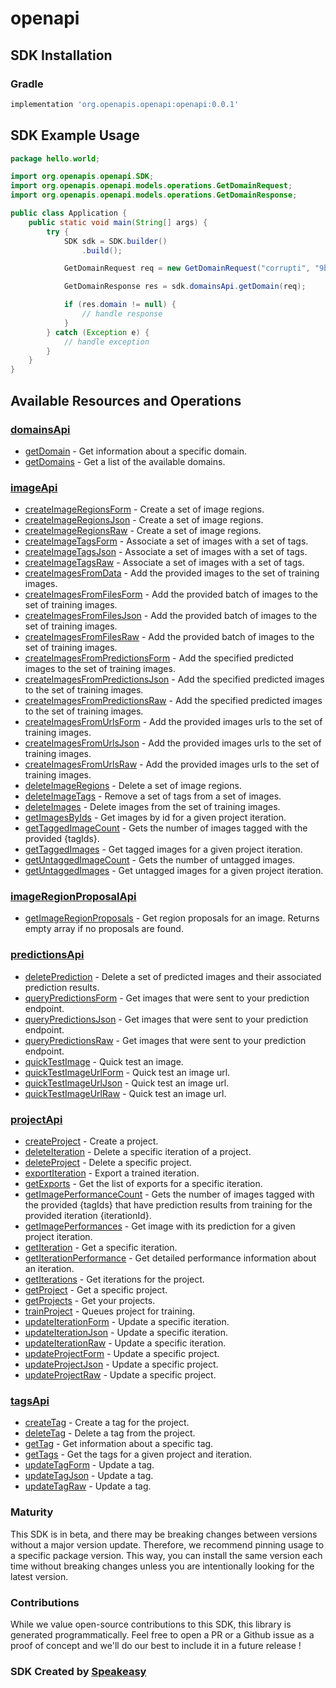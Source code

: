 # openapi

<!-- Start SDK Installation -->
## SDK Installation

### Gradle

```groovy
implementation 'org.openapis.openapi:openapi:0.0.1'
```
<!-- End SDK Installation -->

## SDK Example Usage
<!-- Start SDK Example Usage -->
```java
package hello.world;

import org.openapis.openapi.SDK;
import org.openapis.openapi.models.operations.GetDomainRequest;
import org.openapis.openapi.models.operations.GetDomainResponse;

public class Application {
    public static void main(String[] args) {
        try {
            SDK sdk = SDK.builder()
                .build();

            GetDomainRequest req = new GetDomainRequest("corrupti", "9bd9d8d6-9a67-44e0-b467-cc8796ed151a");            

            GetDomainResponse res = sdk.domainsApi.getDomain(req);

            if (res.domain != null) {
                // handle response
            }
        } catch (Exception e) {
            // handle exception
        }
    }
}
```
<!-- End SDK Example Usage -->

<!-- Start SDK Available Operations -->
## Available Resources and Operations


### [domainsApi](docs/domainsapi/README.md)

* [getDomain](docs/domainsapi/README.md#getdomain) - Get information about a specific domain.
* [getDomains](docs/domainsapi/README.md#getdomains) - Get a list of the available domains.

### [imageApi](docs/imageapi/README.md)

* [createImageRegionsForm](docs/imageapi/README.md#createimageregionsform) - Create a set of image regions.
* [createImageRegionsJson](docs/imageapi/README.md#createimageregionsjson) - Create a set of image regions.
* [createImageRegionsRaw](docs/imageapi/README.md#createimageregionsraw) - Create a set of image regions.
* [createImageTagsForm](docs/imageapi/README.md#createimagetagsform) - Associate a set of images with a set of tags.
* [createImageTagsJson](docs/imageapi/README.md#createimagetagsjson) - Associate a set of images with a set of tags.
* [createImageTagsRaw](docs/imageapi/README.md#createimagetagsraw) - Associate a set of images with a set of tags.
* [createImagesFromData](docs/imageapi/README.md#createimagesfromdata) - Add the provided images to the set of training images.
* [createImagesFromFilesForm](docs/imageapi/README.md#createimagesfromfilesform) - Add the provided batch of images to the set of training images.
* [createImagesFromFilesJson](docs/imageapi/README.md#createimagesfromfilesjson) - Add the provided batch of images to the set of training images.
* [createImagesFromFilesRaw](docs/imageapi/README.md#createimagesfromfilesraw) - Add the provided batch of images to the set of training images.
* [createImagesFromPredictionsForm](docs/imageapi/README.md#createimagesfrompredictionsform) - Add the specified predicted images to the set of training images.
* [createImagesFromPredictionsJson](docs/imageapi/README.md#createimagesfrompredictionsjson) - Add the specified predicted images to the set of training images.
* [createImagesFromPredictionsRaw](docs/imageapi/README.md#createimagesfrompredictionsraw) - Add the specified predicted images to the set of training images.
* [createImagesFromUrlsForm](docs/imageapi/README.md#createimagesfromurlsform) - Add the provided images urls to the set of training images.
* [createImagesFromUrlsJson](docs/imageapi/README.md#createimagesfromurlsjson) - Add the provided images urls to the set of training images.
* [createImagesFromUrlsRaw](docs/imageapi/README.md#createimagesfromurlsraw) - Add the provided images urls to the set of training images.
* [deleteImageRegions](docs/imageapi/README.md#deleteimageregions) - Delete a set of image regions.
* [deleteImageTags](docs/imageapi/README.md#deleteimagetags) - Remove a set of tags from a set of images.
* [deleteImages](docs/imageapi/README.md#deleteimages) - Delete images from the set of training images.
* [getImagesByIds](docs/imageapi/README.md#getimagesbyids) - Get images by id for a given project iteration.
* [getTaggedImageCount](docs/imageapi/README.md#gettaggedimagecount) - Gets the number of images tagged with the provided {tagIds}.
* [getTaggedImages](docs/imageapi/README.md#gettaggedimages) - Get tagged images for a given project iteration.
* [getUntaggedImageCount](docs/imageapi/README.md#getuntaggedimagecount) - Gets the number of untagged images.
* [getUntaggedImages](docs/imageapi/README.md#getuntaggedimages) - Get untagged images for a given project iteration.

### [imageRegionProposalApi](docs/imageregionproposalapi/README.md)

* [getImageRegionProposals](docs/imageregionproposalapi/README.md#getimageregionproposals) - Get region proposals for an image. Returns empty array if no proposals are found.

### [predictionsApi](docs/predictionsapi/README.md)

* [deletePrediction](docs/predictionsapi/README.md#deleteprediction) - Delete a set of predicted images and their associated prediction results.
* [queryPredictionsForm](docs/predictionsapi/README.md#querypredictionsform) - Get images that were sent to your prediction endpoint.
* [queryPredictionsJson](docs/predictionsapi/README.md#querypredictionsjson) - Get images that were sent to your prediction endpoint.
* [queryPredictionsRaw](docs/predictionsapi/README.md#querypredictionsraw) - Get images that were sent to your prediction endpoint.
* [quickTestImage](docs/predictionsapi/README.md#quicktestimage) - Quick test an image.
* [quickTestImageUrlForm](docs/predictionsapi/README.md#quicktestimageurlform) - Quick test an image url.
* [quickTestImageUrlJson](docs/predictionsapi/README.md#quicktestimageurljson) - Quick test an image url.
* [quickTestImageUrlRaw](docs/predictionsapi/README.md#quicktestimageurlraw) - Quick test an image url.

### [projectApi](docs/projectapi/README.md)

* [createProject](docs/projectapi/README.md#createproject) - Create a project.
* [deleteIteration](docs/projectapi/README.md#deleteiteration) - Delete a specific iteration of a project.
* [deleteProject](docs/projectapi/README.md#deleteproject) - Delete a specific project.
* [exportIteration](docs/projectapi/README.md#exportiteration) - Export a trained iteration.
* [getExports](docs/projectapi/README.md#getexports) - Get the list of exports for a specific iteration.
* [getImagePerformanceCount](docs/projectapi/README.md#getimageperformancecount) - Gets the number of images tagged with the provided {tagIds} that have prediction results from
training for the provided iteration {iterationId}.
* [getImagePerformances](docs/projectapi/README.md#getimageperformances) - Get image with its prediction for a given project iteration.
* [getIteration](docs/projectapi/README.md#getiteration) - Get a specific iteration.
* [getIterationPerformance](docs/projectapi/README.md#getiterationperformance) - Get detailed performance information about an iteration.
* [getIterations](docs/projectapi/README.md#getiterations) - Get iterations for the project.
* [getProject](docs/projectapi/README.md#getproject) - Get a specific project.
* [getProjects](docs/projectapi/README.md#getprojects) - Get your projects.
* [trainProject](docs/projectapi/README.md#trainproject) - Queues project for training.
* [updateIterationForm](docs/projectapi/README.md#updateiterationform) - Update a specific iteration.
* [updateIterationJson](docs/projectapi/README.md#updateiterationjson) - Update a specific iteration.
* [updateIterationRaw](docs/projectapi/README.md#updateiterationraw) - Update a specific iteration.
* [updateProjectForm](docs/projectapi/README.md#updateprojectform) - Update a specific project.
* [updateProjectJson](docs/projectapi/README.md#updateprojectjson) - Update a specific project.
* [updateProjectRaw](docs/projectapi/README.md#updateprojectraw) - Update a specific project.

### [tagsApi](docs/tagsapi/README.md)

* [createTag](docs/tagsapi/README.md#createtag) - Create a tag for the project.
* [deleteTag](docs/tagsapi/README.md#deletetag) - Delete a tag from the project.
* [getTag](docs/tagsapi/README.md#gettag) - Get information about a specific tag.
* [getTags](docs/tagsapi/README.md#gettags) - Get the tags for a given project and iteration.
* [updateTagForm](docs/tagsapi/README.md#updatetagform) - Update a tag.
* [updateTagJson](docs/tagsapi/README.md#updatetagjson) - Update a tag.
* [updateTagRaw](docs/tagsapi/README.md#updatetagraw) - Update a tag.
<!-- End SDK Available Operations -->

### Maturity

This SDK is in beta, and there may be breaking changes between versions without a major version update. Therefore, we recommend pinning usage 
to a specific package version. This way, you can install the same version each time without breaking changes unless you are intentionally 
looking for the latest version.

### Contributions

While we value open-source contributions to this SDK, this library is generated programmatically. 
Feel free to open a PR or a Github issue as a proof of concept and we'll do our best to include it in a future release !

### SDK Created by [Speakeasy](https://docs.speakeasyapi.dev/docs/using-speakeasy/client-sdks)
